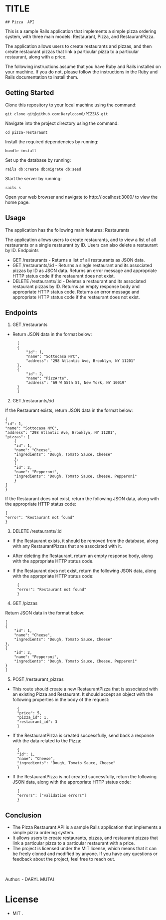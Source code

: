 # TITLE
    ## Pizza  API

This is a sample Rails application that implements a simple pizza ordering system, with three main models: Restaurant, Pizza, and RestaurantPizza. 

The application allows users to create restaurants and pizzas, and then create restaurant pizzas that link a particular pizza to a particular restaurant, along with a price.

The following instructions assume that you have Ruby and Rails installed on your machine. If you do not, please follow the instructions in the Ruby and Rails documentation to install them.

## Getting Started

Clone this repository to your local machine using the command:

    git clone git@github.com:Darylcosm0/PIZZAS.git

Navigate into the project directory using the command:


    cd pizza-restaraunt

Install the required dependencies by running:


    bundle install

Set up the database by running:

    rails db:create db:migrate db:seed

Start the server by running:


    rails s

Open your web browser and navigate to http://localhost:3000/ to view the home page.

## Usage

The application has the following main features:
Restaurants

The application allows users to create restaurants, and to view a list of all restaurants or a single restaurant by ID. Users can also delete a restaurant by ID.
Endpoints

- GET /restaurants - Returns a list of all restaurants as JSON data.
- GET /restaurants/:id - Returns a single restaurant and its associated pizzas by ID as JSON data. Returns an error message and appropriate HTTP status code if the restaurant does not exist.
- DELETE /restaurants/:id - Deletes a restaurant and its associated restaurant pizzas by ID. Returns an empty response body and appropriate HTTP status code. Returns an error message and appropriate HTTP status code if the restaurant does not exist.

## Endpoints
1. GET /restaurants

- Return JSON data in the format below:



        [
        {
            "id": 1,
            "name": "Sottocasa NYC",
            "address": "298 Atlantic Ave, Brooklyn, NY 11201"
        },
        {
            "id": 2,
            "name": "PizzArte",
            "address": "69 W 55th St, New York, NY 10019"
        }
        ]

2.  GET /restaurants/:id

If the Restaurant exists, return JSON data in the format below:



    {
    "id": 1,
    "name": "Sottocasa NYC",
    "address": "298 Atlantic Ave, Brooklyn, NY 11201",
    "pizzas": [
        {
        "id": 1,
        "name": "Cheese",
        "ingredients": "Dough, Tomato Sauce, Cheese"
        },
        {
        "id": 2,
        "name": "Pepperoni",
        "ingredients": "Dough, Tomato Sauce, Cheese, Pepperoni"
        }
    ]
    }

If the Restaurant does not exist, return the following JSON data, along with
the appropriate HTTP status code:



    {
    "error": "Restaurant not found"
    }

3. DELETE /restaurants/:id

- If the Restaurant exists, it should be removed from the database, along with
any RestaurantPizzas that are associated with it.

- After deleting the Restaurant, return an empty response body, along with the
appropriate HTTP status code.

- If the Restaurant does not exist, return the following JSON data, along with
the appropriate HTTP status code:



        {
        "error": "Restaurant not found"
        }

4. GET /pizzas

Return JSON data in the format below:


    [
    {
        "id": 1,
        "name": "Cheese",
        "ingredients": "Dough, Tomato Sauce, Cheese"
    },
    {
        "id": 2,
        "name": "Pepperoni",
        "ingredients": "Dough, Tomato Sauce, Cheese, Pepperoni"
    }
    ]

5. POST /restaurant_pizzas

- This route should create a new RestaurantPizza that is associated with an
existing Pizza and Restaurant. It should accept an object with the following
properties in the body of the request:


        {
        "price": 5,
        "pizza_id": 1,
        "restaurant_id": 3
        }

- If the RestaurantPizza is created successfully, send back a response with the data
related to the Pizza:


        {
        "id": 1,
        "name": "Cheese",
        "ingredients": "Dough, Tomato Sauce, Cheese"
        }

- If the RestaurantPizza is not created successfully, return the following
JSON data, along with the appropriate HTTP status code:



        {
        "errors": ["validation errors"]
        }


## Conclusion 

 - The Pizza Restaurant API is a sample Rails application that implements a simple pizza ordering system. 
 - It allows users to create restaurants, pizzas, and restaurant pizzas that link a particular pizza to a particular restaurant with a price. 
 - The project is licensed under the MIT license, which means that it can be freely cloned and modified by anyone. If you have any questions or feedback about the project, feel free to reach out.
<br>
<br>
 Author:
 - DARYL MUTAI

# License
- MIT . 